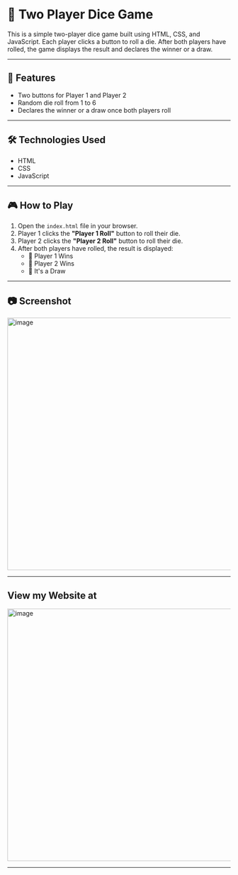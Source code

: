 # 🎲 Two Player Dice Game

This is a simple two-player dice game built using HTML, CSS, and JavaScript. Each player clicks a button to roll a die. After both players have rolled, the game displays the result and declares the winner or a draw.

---

## 🚀 Features

- Two buttons for Player 1 and Player 2
- Random die roll from 1 to 6
- Declares the winner or a draw once both players roll

---

## 🛠️ Technologies Used

- HTML
- CSS
- JavaScript

---

## 🎮 How to Play

1. Open the `index.html` file in your browser.
2. Player 1 clicks the **"Player 1 Roll"** button to roll their die.
3. Player 2 clicks the **"Player 2 Roll"** button to roll their die.
4. After both players have rolled, the result is displayed:
   - 🎉 Player 1 Wins
   - 🎉 Player 2 Wins
   - 🤝 It's a Draw

---

## 📷 Screenshot


<img width="1335" height="570" alt="image" src="https://github.com/user-attachments/assets/993ffc6d-99c9-4884-ba2c-68d08cb9127f" />

---
 ## View my Website at


<img width="1335" height="570" alt="image" src="https://github.com/user-attachments/assets/993ffc6d-99c9-4884-ba2c-68d08cb9127f" />

---

